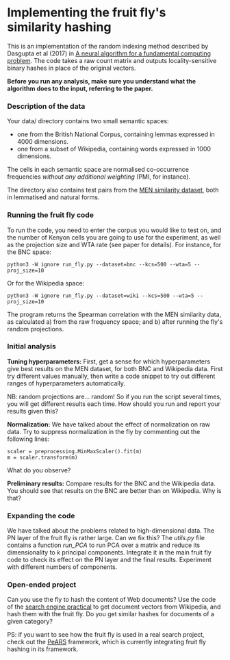 # Implementing the fruit fly's similarity hashing

This is an implementation of the random indexing method described by Dasgupta et al (2017) in [A neural algorithm for a fundamental computing problem](http://science.sciencemag.org/content/358/6364/793/tab-figures-data). The code takes a raw count matrix and outputs locality-sensitive binary hashes in place of the original vectors.

**Before you run any analysis, make sure you understand what the algorithm does to the input, referring to the paper.**

### Description of the data

Your data/ directory contains two small semantic spaces:

- one from the British National Corpus, containing lemmas expressed in 4000 dimensions.
- one from a subset of Wikipedia, containing words expressed in 1000 dimensions.

The cells in each semantic space are normalised co-occurrence frequencies *without any additional weighting* (PMI, for instance).

The directory also contains test pairs from the [MEN similarity dataset](https://staff.fnwi.uva.nl/e.bruni/MEN), both in lemmatised and natural forms.


### Running the fruit fly code

To run the code, you need to enter the corpus you would like to test on, and the number of Kenyon cells you are going to use for the experiment, as well as the projection size and WTA rate (see paper for details). For instance, for the BNC space:

    python3 -W ignore run_fly.py --dataset=bnc --kcs=500 --wta=5 --proj_size=10

Or for the Wikipedia space:

    python3 -W ignore run_fly.py --dataset=wiki --kcs=500 --wta=5 --proj_size=10

The program returns the Spearman correlation with the MEN similarity data, as calculated a) from the raw frequency space; and b) after running the fly's random projections.


### Initial analysis

**Tuning hyperparameters:** First, get a sense for which hyperparameters give best results on the MEN dataset, for both BNC and Wikipedia data. First try different values manually, then write a code snippet to try out different ranges of hyperparameters automatically.

NB: random projections are... random! So if you run the script several times, you will get different results each time. How should you run and report your results given this?

**Normalization:** We have talked about the effect of normalization on raw data. Try to suppress normalization in the fly by commenting out the following lines:

    scaler = preprocessing.MinMaxScaler().fit(m)
    m = scaler.transform(m)

What do you observe?

**Preliminary results:** Compare results for the BNC and the Wikipedia data. You should see that results on the BNC are better than on Wikipedia. Why is that? 


### Expanding the code

We have talked about the problems related to high-dimensional data. The PN layer of the fruit fly is rather large. Can we fix this? The *utils.py* file contains a function *run_PCA* to run PCA over a matrix and reduce its dimensionality to  *k*  principal components. Integrate it in the main fruit fly code to check its effect on the PN layer and the final results. Experiment with different numbers of components.


### Open-ended project

Can you use the fly to hash the content of Web documents? Use the code of the [search engine practical](https://github.com/ml-for-nlp/build-your-search-engine) to get document vectors from Wikipedia, and hash them with the fruit fly. Do you get similar hashes for documents of a given category?

PS: if you want to see how the fruit fly is used in a real search project, check out the [PeARS](https://github.com/PeARSearch/PeARS-fruit-fly/wiki) framework, which is currently integrating fruit fly hashing in its framework.
